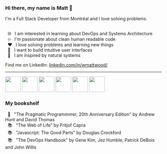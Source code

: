 ### Hi there, my name is Matt 👋 
<div align="left"> I'm a Full Stack Developer from Montréal and I love solving problems.</div>
<br/>

&nbsp; 🌐 &nbsp; I am interested in learning about DevOps and Systems Architecture \
&nbsp; 🔥 &nbsp; I'm passionate about clean human readable code \
&nbsp; ❤️ &nbsp; I love solving problems and learning new things \
&nbsp; 🔧 &nbsp; I want to build intuitive user interfaces \
&nbsp; 🌱 &nbsp; I am inspired by natural systems 
<!-- &nbsp; 👯 &nbsp; I’m looking to collaborate on open source projects -->

Find me on LinkedIn: <a href="https://www.linkedin.com/in/wmattwood/">linkedin.com/in/wmattwood/</a>

---

<div align="left">
  <img width="50px" src="https://cdn.jsdelivr.net/gh/devicons/devicon/icons/typescript/typescript-original.svg" />
  <img width="50px" src="https://cdn.jsdelivr.net/gh/devicons/devicon/icons/javascript/javascript-original.svg" />
  <img width="50px" src="https://cdn.jsdelivr.net/gh/devicons/devicon/icons/css3/css3-plain-wordmark.svg" />  
  <img width="50px" src="https://cdn.jsdelivr.net/gh/devicons/devicon/icons/html5/html5-plain-wordmark.svg" />
  <img width="50px" src="https://cdn.jsdelivr.net/gh/devicons/devicon/icons/react/react-original-wordmark.svg" /> 
  <img width="50px" src="https://cdn.jsdelivr.net/gh/devicons/devicon/icons/ruby/ruby-original.svg" />
</div>

<h3 align="left"> My bookshelf </h3>

&nbsp; 📖 &nbsp; "The Pragmatic Programmmer, 20th Anniversary Edition" by Andrew Hunt and David Thomas \
&nbsp; 📚 &nbsp; "The Web of Life" by Fritjof Capra \
&nbsp; 📚 &nbsp; "Javascript: The Good Parts" by Douglas Crockford \
&nbsp; 📚 &nbsp; "The DevOps Handbook" by Gene Kim, Jez Humble, Patrick DeBois and John Willis

<!--
Here are some ideas to get you started:

- 🔭 I’m currently working on ...
- 🌱 I’m currently learning ...
- 👯 I’m looking to collaborate on ...
- 🤔 I’m looking for help with ...
- 💬 Ask me about ...
- 📫 How to reach me: ...
- 😄 Pronouns: ...
- ⚡ Fun fact: ...
-->
